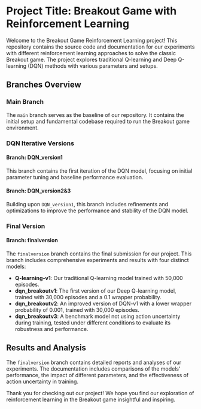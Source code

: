 # **Project Title: Breakout Game with Reinforcement Learning**

Welcome to the Breakout Game Reinforcement Learning project! This repository contains the source code and documentation for our experiments with different reinforcement learning approaches to solve the classic Breakout game. The project explores traditional Q-learning and Deep Q-learning (DQN) methods with various parameters and setups.

## **Branches Overview**

### **Main Branch**
The `main` branch serves as the baseline of our repository. It contains the initial setup and fundamental codebase required to run the Breakout game environment.

### **DQN Iterative Versions**

#### **Branch: DQN_version1**
This branch contains the first iteration of the DQN model, focusing on initial parameter tuning and baseline performance evaluation.

#### **Branch: DQN_version2&3**
Building upon `DQN_version1`, this branch includes refinements and optimizations to improve the performance and stability of the DQN model.

### **Final Version**

#### **Branch: finalversion**
The `finalversion` branch contains the final submission for our project. This branch includes comprehensive experiments and results with four distinct models:

- **Q-learning-v1**: Our traditional Q-learning model trained with 50,000 episodes.
- **dqn_breakoutv1**: The first version of our Deep Q-learning model, trained with 30,000 episodes and a 0.1 wrapper probability.
- **dqn_breakoutv2**: An improved version of DQN-v1 with a lower wrapper probability of 0.001, trained with 30,000 episodes.
- **dqn_breakoutv3**: A benchmark model not using action uncertainty during training, tested under different conditions to evaluate its robustness and performance.

## **Results and Analysis**
The `finalversion` branch contains detailed reports and analyses of our experiments. The documentation includes comparisons of the models' performance, the impact of different parameters, and the effectiveness of action uncertainty in training.

Thank you for checking out our project! We hope you find our exploration of reinforcement learning in the Breakout game insightful and inspiring.
